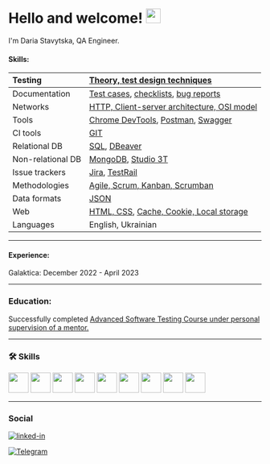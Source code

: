 # Hello and welcome! <img src="https://media.giphy.com/media/hvRJCLFzcasrR4ia7z/giphy.gif" width="29px">

I'm  Daria Stavytska, QA Engineer. 

#### Skills:

| Testing | [Theory, test design techniques](https://github.com/RomanPravdiuk/Theory-test-design-techniques) |
| :----------------- | :------------------ |
| Documentation   | [Test cases](https://github.com/RomanPravdiuk/Test-cases), [checklists](https://github.com/RomanPravdiuk/Checklists), [bug reports](https://github.com/RomanPravdiuk/Bug-reports)  |
| Networks   | [HTTP, Client-server architecture, OSI model](https://github.com/RomanPravdiuk/HTTP-Client-server-architecture-OSI-model)  |
| Tools   | [Chrome DevTools](https://github.com/RomanPravdiuk/Chrome-DevTools), [Postman](https://github.com/RomanPravdiuk/Postman), [Swagger](https://github.com/RomanPravdiuk/swaggerhub)  |
| CI tools   |  [GIT](https://github.com/RomanPravdiuk/GIT)  |
| Relational DB   | [SQL](https://github.com/RomanPravdiuk/SQL), [DBeaver](https://github.com/RomanPravdiuk/SQL)  |
| Non-relational DB   | [MongoDB](https://github.com/RomanPravdiuk/NoSQL), [Studio 3T](https://github.com/RomanPravdiuk/NoSQL)  |
| Issue trackers   | [Jira](https://github.com/RomanPravdiuk/JIRA), [TestRail](https://github.com/RomanPravdiuk/TestRail)   |
| Methodologies   | [Agile, Scrum, Kanban, Scrumban](https://github.com/RomanPravdiuk/Agile-Scrum-Kanban-Scrumban) |
| Data formats   | [JSON](https://github.com/RomanPravdiuk/JSON)  |
| Web   | [HTML, CSS](https://github.com/RomanPravdiuk/HTML-CSS), [Cache, Cookie, Local storage ](https://github.com/RomanPravdiuk/Cache-Cookie-Local-storage) |
| Languages   | English, Ukrainian  |

---

#### Experience:

Galaktica: December 2022 - April 2023

---

### Education:

Successfully completed [Advanced Software Testing Course under personal supervision of a mentor.](https://ilarionhalushka.github.io/certificates/Roman-Pravdiuk#certificate-of-completion-)

---

### :hammer_and_wrench: Skills

<div>

 <img src="https://user-images.githubusercontent.com/113934709/221174283-ce51f794-02f2-4c91-b24a-eb1e7e026f8a.png" width="40" height="40"/>
 <img src="https://user-images.githubusercontent.com/113934709/221174303-52d1a2ee-047e-4b0a-88fc-97164157d699.png" width="40" height="40"/>
 <img src="https://user-images.githubusercontent.com/113934709/221174306-e6c1f52f-4411-43a6-842f-a21dfa1dcc03.png" width="40" height="40"/>
 <img src="https://user-images.githubusercontent.com/113934709/221174291-e6daa64b-54dd-4ea3-b05f-c63a095856b1.png" width="40" height="40"/>
 <img src="https://user-images.githubusercontent.com/113934709/221174302-3f5e4665-0ef5-4320-90ca-93df9f79bf0d.png" width="40" height="40"/>
 <img src="https://user-images.githubusercontent.com/113934709/221174305-4eff79ea-7a1f-4bf4-b952-8d0c7237d225.png" width="40" height="40"/>
 <img src="https://user-images.githubusercontent.com/113934709/221174290-80c8e1f9-3aa8-4925-bdc3-d20edfa8c5e6.png" width="40" height="40"/>
 <img src="https://user-images.githubusercontent.com/113934709/221174296-dda7d004-2d2c-47c4-8eda-1b873c7272ee.png" width="40" height="40"/>
 <img src="https://user-images.githubusercontent.com/113934709/221174308-6129d0f4-6d48-47ce-8087-6d80e4cdc629.png" width="40" height="40"/>
 
 ---
 
</div>

### Social

<div id="badges">

[![linked-in](https://img.shields.io/badge/LinkedIn-0077B5?style=for-the-badge&logo=LinkedIn&logoColor=white)](https://www.linkedin.com/in/roman-pravdyuk-qa/)
 
<div id="badges">

[![Telegram](https://img.shields.io/badge/Telegram-0077B5?style=for-the-badge&logo=Telegram&logoColor=white)](https://t.me/RomanPravdiukQA)
